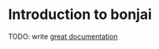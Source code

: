# Introduction to bonjai

TODO: write [great documentation](http://jacobian.org/writing/what-to-write/)
